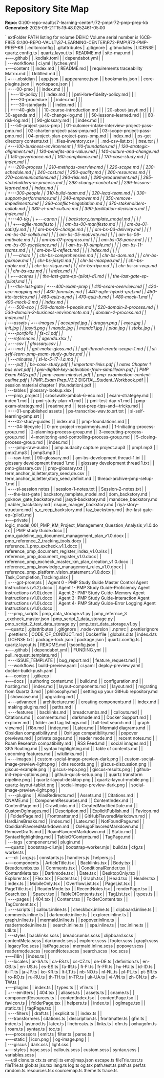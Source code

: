 # Repository Site Map

**Repo:** G:\00-repo-vault\s7-learning-center\r72-pmp\r72-pmp-prep-kb  
**Generated:** 2025-09-21T15:19:48.0252461-05:00

`	extFolder PATH listing for volume DEIHC
Volume serial number is 16CB-F8E5
G:\00-REPO-VAULT\S7-LEARNING-CENTER\R72-PMP\R72-PMP-PREP-KB
|   .editorconfig
|   .gitattributes
|   .gitignore
|   .gitmodules
|   LICENSE
|   quartz.config.ts
|   quartz.layout.ts
|   README.md
|   site-map.md
|   
+---.github
|   |   .kodiak.toml
|   |   dependabot.yml
|   |   
|   \---workflows
|           ci.yml
|           lychee.yml
|           
+---content
|   |   index.md
|   |   README.md
|   |   requirements traceability Matrix.md
|   |   Untitled.md
|   |   
|   +---.obsidian
|   |       app.json
|   |       appearance.json
|   |       bookmarks.json
|   |       core-plugins.json
|   |       workspace.json
|   |       
|   +---00-pmo
|   |   |   index.md
|   |   |   
|   |   +---10-policy
|   |   |       index.md
|   |   |       pmi-lore-fidelity-policy.md
|   |   |       
|   |   +---20-procedure
|   |   |       index.md
|   |   |       
|   |   +---30-standards
|   |   |       index.md
|   |   |       
|   |   +---40-gids
|   |   |       10-course-introduction.md
|   |   |       20-about-jasyti.md
|   |   |       30-agenda.md
|   |   |       40-change-log.md
|   |   |       50-lessons-learned.md
|   |   |       60-risk-log.md
|   |   |       90-glossary.md
|   |   |       index.md
|   |   |       
|   |   \---50-project-pass-pmp
|   |           01-cutomer-intake-interview-project-pass-pmp.md
|   |           02-charter-project-pass-pmp.md
|   |           03-scope-project-pass-pmp.md
|   |           04-project-plan-project-pass-pmp.md
|   |           index.md
|   |           ps-get directory contents.txt
|   |           _files-inventory.csv
|   |           _md-csv-list.txt
|   |           _tree.txt
|   |           
|   +---100-business-environment
|   |       110-foundation.md
|   |       120-strategic-alignment.md
|   |       130-benefits-and-value.md
|   |       140-culture-and-change.md
|   |       150-governance.md
|   |       160-compliance.md
|   |       170-case-study.md
|   |       index.md
|   |       
|   +---200-process
|   |       210-methods-overview.md
|   |       220-scope.md
|   |       230-schedule.md
|   |       240-cost.md
|   |       250-quality.md
|   |       260-resources.md
|   |       270-communications.md
|   |       280-risk.md
|   |       290-procurement.md
|   |       295-stakeholders-in-process.md
|   |       298-change-control.md
|   |       299-lessons-learned.md
|   |       index.md
|   |       
|   +---300-people
|   |       310-build-team.md
|   |       320-lead-team.md
|   |       330-support-performance.md
|   |       340-empower.md
|   |       350-remove-impediments.md
|   |       360-conflict-negotiation.md
|   |       370-stakeholders-collab.md
|   |       380-ei-and-culture.md
|   |       390-facilitation-decisions.md
|   |       index.md
|   |       
|   +---40-tlg
|   |   +---canon
|   |   |   |   backstory_template_model.md
|   |   |   |   
|   |   |   +---agile-manifesto
|   |   |   |       am-bs-00-manifesto.md
|   |   |   |       am-bs-01-satisfy.md
|   |   |   |       am-bs-02-change.md
|   |   |   |       am-bs-03-delivery.md
|   |   |   |       am-bs-04-collab.md
|   |   |   |       am-bs-05-motivate.md
|   |   |   |       am-bs-06-motivate.md
|   |   |   |       am-bs-07-progress.md
|   |   |   |       am-bs-08-pace.md
|   |   |   |       am-bs-09-excellence.md
|   |   |   |       am-bs-10-simple.md
|   |   |   |       am-bs-11-teams.md
|   |   |   |       am-bs-12-reflect.md
|   |   |   |       index.md
|   |   |   |       
|   |   |   \---chars
|   |   |           chr-bs-comprehensive.md
|   |   |           chr-bs-dom.md
|   |   |           chr-bs-goknow.md
|   |   |           chr-bs-jasyti.md
|   |   |           chr-bs-macpea.md
|   |   |           chr-bs-nabler.md
|   |   |           chr-bs-risque.md
|   |   |           chr-bs-riya.md
|   |   |           chr-bs-sc-reep.md
|   |   |           chr-bs-taz.md
|   |   |           index.md
|   |   |           
|   |   +---scenes
|   |   |       the-last-gate-ep-(pilot)-d1.md
|   |   |       the-last-gate-ep-(pilot).md
|   |   |       
|   |   \---the-last-gate
|   +---400-exam-prep
|   |       410-exam-overview.md
|   |       420-eco-mapping.md
|   |       430-formulas.md
|   |       440-agile-hybrid-qref.md
|   |       450-itto-tactics.md
|   |       460-quiz-a.md
|   |       470-quiz-b.md
|   |       480-mock-1.md
|   |       490-mock-2.md
|   |       index.md
|   |       
|   +---500-eco
|   |       510-domain-1-people.md
|   |       520-domain-2-process.md
|   |       530-domain-3-business-environmetn.md
|   |       domain-2-process.md
|   |       index.md
|   |       
|   \---assets
|       +---images
|       |       accepted.jpg
|       |       dragon.png
|       |       exec.jpg
|       |       init.jpg
|       |       jasyti.png
|       |       mandc.jpg
|       |       mandc1.jpg
|       |       plan.jpg
|       |       stake.jpg
|       |       
|       +---portfolio
|       |       fs-c1.pdf
|       |       
|       \---references
|           |   agenda.xlsx
|           |   
|           +---csv
|           |       glossary.csv
|           |       
|           +---md
|           |   |   gpt-make-gloss.md
|           |   |   gpt-thread-create-scope-1.md
|           |   |   sl-self-learn-pmp-exam-study-guide.md
|           |   |   
|           |   \---minutes
|           |           sl-lc-5-17-1.a.md
|           |           
|           +---pdf
|           |       be-case-study.pdf
|           |       important-links.pdf
|           |       notes Chapter 1 bus envt.pdf
|           |       pmi-digital-key-activation-from-simplilearn.pdf
|           |       PMP Exam FAQs.pdf
|           |       pmp-exam-mindset.pdf
|           |       pmp-examination-content-outline.pdf
|           |       PMP_Exam Prep_V3.2_ DIGITAL_Student_Workbook.pdf
|           |       session material chapter 1 (foundation).pdf
|           |       
|           \---tables
|                   glossary-lookup.xlsx
|                   
+---pmp_project
|   |   crosswalk-pmbok-6-eco.md
|   |   exam-strategey.md
|   |   index 1.md
|   |   j-pmi-study-plan-v1.md
|   |   j-pmi-test-day-v1.md
|   |   pmp-exam-strategy.md
|   |   readme.md
|   |   test-prep-tips-and--tricks.md
|   |   
|   +---01-unpublished assets
|   |       ps-transcribe-wav.to.srt.txt
|   |       sl-self-learning-pmp.srt
|   |       
|   +---02-study-guides
|   |       index.md
|   |       pmp-foundations.md
|   |       
|   +---04-lifecycle
|   |       0-pre-project-requirments.md
|   |       1-Initiating-process-group.md
|   |       2-planning-process-group.md
|   |       3-executing-process-group.md
|   |       4-monitoring-and-controlling-process-group.md
|   |       5-closing-process-group.md
|   |       index.md
|   |       
|   +---pmp-raw-audio
|   |       pmp audacity capture project.aup3
|   |       pmp1.mp3
|   |       pmp2.mp3
|   |       pmp3.mp3
|   |       
|   \---raw-text
|       |   90-glossary.md
|       |   am-bs-development thread-1.ini
|       |   glossary development thread 1.md
|       |   glossary development thread 1.txt
|       |   pmp-glossary.csv
|       |   pmp-glossary.txt
|       |   term,anchor_id,letter,story_seed,de.csv
|       |   term,anchor_id,letter,story_seed,definit.md
|       |   thread-archive-pmp-setup-1.md
|       |   
|       +---sl-session notes
|       |       session-1-notes.txt
|       |       Session-2-notes.txt
|       |       
|       \---the-last-gate
|               backstory_template_model.md
|               dom_backstory.md
|               goknow_gate_backstory.md
|               jasyti-backstory.md
|               mandcee_backstory.md
|               nabler_backstory.md
|               risque_manger_backstory.md
|               riya-story-structure.md
|               s_c_reep_backstory.md
|               taz_backstory.md
|               the-last-gate-ep-(pilot).md
|               
+---private
|   |   logic_model_001_PMP_KM_Project_Management_Question_Analysis_v1.0.docx
|   |   PMP study Guide.docx
|   |   pmp_guideline_pg_document_management_plan_v1.0.docx
|   |   pmp_reference_2_tracking_tools.docx
|   |   reference_1_pmp_excheck_v1.1.docx
|   |   reference_pmp_document_register_index_v1.0.xlsx
|   |   reference_pmp_document_register_v1.0.docx
|   |   reference_pmp_excheck_master_km_plan_creation_v1.0.docx
|   |   reference_pmp_knowledge_management_rules_v1.0.docx
|   |   reference_pmp_platform_vision_statement_v1.0.docx
|   |   Task_Completion_Tracking.xlsx
|   |   
|   +---gpt-prompts
|   |       Agent 0 - PMP Study Guide Master Control Agent Instructions (v1.2).docx
|   |       Agent 1- PMP Study Guide-Proficiency Agent Instructions (v1.0).docx
|   |       Agent 2- PMP Study Guide-Memory Agent Instructions (v1.0).docx
|   |       Agent 3- PMP Study Guide-Interaction Agent Instructions (v1.0).docx
|   |       Agent 4- PMP Study Guide-Error Logging Agent Instructions (v1.0).docx
|   |       
|   \---pmp_scripts
|           pmp_data_storage.v1.py
|           pmp_refernce_3 _excheck_master.json
|           pmp_script_1_data_storage.py
|           pmp_script_2_test_data_storage.py
|           pmp_test_data_storage.v1.py
|           
\---quartz
    |   .gitattributes
    |   .gitignore
    |   .node-version
    |   .npmrc
    |   .prettierignore
    |   .prettierrc
    |   CODE_OF_CONDUCT.md
    |   Dockerfile
    |   globals.d.ts
    |   index.d.ts
    |   LICENSE.txt
    |   package-lock.json
    |   package.json
    |   quartz.config.ts
    |   quartz.layout.ts
    |   README.md
    |   tsconfig.json
    |   
    +---.github
    |   |   dependabot.yml
    |   |   FUNDING.yml
    |   |   pull_request_template.md
    |   |   
    |   +---ISSUE_TEMPLATE
    |   |       bug_report.md
    |   |       feature_request.md
    |   |       
    |   \---workflows
    |           build-preview.yaml
    |           ci.yaml
    |           deploy-preview.yaml
    |           docker-build-push.yaml
    |           
    +---content
    |       .gitkeep
    |       
    +---docs
    |   |   authoring content.md
    |   |   build.md
    |   |   configuration.md
    |   |   hosting.md
    |   |   index.md
    |   |   layout-components.md
    |   |   layout.md
    |   |   migrating from Quartz 3.md
    |   |   philosophy.md
    |   |   setting up your GitHub repository.md
    |   |   showcase.md
    |   |   upgrading.md
    |   |   
    |   +---advanced
    |   |       architecture.md
    |   |       creating components.md
    |   |       index.md
    |   |       making plugins.md
    |   |       paths.md
    |   |       
    |   +---features
    |   |       backlinks.md
    |   |       breadcrumbs.md
    |   |       callouts.md
    |   |       Citations.md
    |   |       comments.md
    |   |       darkmode.md
    |   |       Docker Support.md
    |   |       explorer.md
    |   |       folder and tag listings.md
    |   |       full-text search.md
    |   |       graph view.md
    |   |       i18n.md
    |   |       index.md
    |   |       Latex.md
    |   |       Mermaid diagrams.md
    |   |       Obsidian compatibility.md
    |   |       OxHugo compatibility.md
    |   |       popover previews.md
    |   |       private pages.md
    |   |       reader mode.md
    |   |       recent notes.md
    |   |       Roam Research compatibility.md
    |   |       RSS Feed.md
    |   |       social images.md
    |   |       SPA Routing.md
    |   |       syntax highlighting.md
    |   |       table of contents.md
    |   |       upcoming features.md
    |   |       wikilinks.md
    |   |       
    |   +---images
    |   |       custom-social-image-preview-dark.png
    |   |       custom-social-image-preview-light.png
    |   |       dns records.png
    |   |       giscus-discussion.png
    |   |       giscus-example.png
    |   |       giscus-repo.png
    |   |       giscus-results.png
    |   |       github-init-repo-options.png
    |   |       github-quick-setup.png
    |   |       quartz transform pipeline.png
    |   |       quartz-layout-desktop.png
    |   |       quartz-layout-mobile.png
    |   |       quartz-layout-tablet.png
    |   |       social-image-preview-dark.png
    |   |       social-image-preview-light.png
    |   |       
    |   +---plugins
    |   |       AliasRedirects.md
    |   |       Assets.md
    |   |       Citations.md
    |   |       CNAME.md
    |   |       ComponentResources.md
    |   |       ContentIndex.md
    |   |       ContentPage.md
    |   |       CrawlLinks.md
    |   |       CreatedModifiedDate.md
    |   |       CustomOgImages.md
    |   |       Description.md
    |   |       ExplicitPublish.md
    |   |       Favicon.md
    |   |       FolderPage.md
    |   |       Frontmatter.md
    |   |       GitHubFlavoredMarkdown.md
    |   |       HardLineBreaks.md
    |   |       index.md
    |   |       Latex.md
    |   |       NotFoundPage.md
    |   |       ObsidianFlavoredMarkdown.md
    |   |       OxHugoFlavoredMarkdown.md
    |   |       RemoveDrafts.md
    |   |       RoamFlavoredMarkdown.md
    |   |       Static.md
    |   |       SyntaxHighlighting.md
    |   |       TableOfContents.md
    |   |       TagPage.md
    |   |       
    |   \---tags
    |           component.md
    |           plugin.md
    |           
    \---quartz
        |   bootstrap-cli.mjs
        |   bootstrap-worker.mjs
        |   build.ts
        |   cfg.ts
        |   worker.ts
        |   
        +---cli
        |       args.js
        |       constants.js
        |       handlers.js
        |       helpers.js
        |       
        +---components
        |   |   ArticleTitle.tsx
        |   |   Backlinks.tsx
        |   |   Body.tsx
        |   |   Breadcrumbs.tsx
        |   |   Comments.tsx
        |   |   ConditionalRender.tsx
        |   |   ContentMeta.tsx
        |   |   Darkmode.tsx
        |   |   Date.tsx
        |   |   DesktopOnly.tsx
        |   |   Explorer.tsx
        |   |   Flex.tsx
        |   |   Footer.tsx
        |   |   Graph.tsx
        |   |   Head.tsx
        |   |   Header.tsx
        |   |   index.ts
        |   |   MobileOnly.tsx
        |   |   OverflowList.tsx
        |   |   PageList.tsx
        |   |   PageTitle.tsx
        |   |   ReaderMode.tsx
        |   |   RecentNotes.tsx
        |   |   renderPage.tsx
        |   |   Search.tsx
        |   |   Spacer.tsx
        |   |   TableOfContents.tsx
        |   |   TagList.tsx
        |   |   types.ts
        |   |   
        |   +---pages
        |   |       404.tsx
        |   |       Content.tsx
        |   |       FolderContent.tsx
        |   |       TagContent.tsx
        |   |       
        |   +---scripts
        |   |       callout.inline.ts
        |   |       checkbox.inline.ts
        |   |       clipboard.inline.ts
        |   |       comments.inline.ts
        |   |       darkmode.inline.ts
        |   |       explorer.inline.ts
        |   |       graph.inline.ts
        |   |       mermaid.inline.ts
        |   |       popover.inline.ts
        |   |       readermode.inline.ts
        |   |       search.inline.ts
        |   |       spa.inline.ts
        |   |       toc.inline.ts
        |   |       util.ts
        |   |       
        |   \---styles
        |           backlinks.scss
        |           breadcrumbs.scss
        |           clipboard.scss
        |           contentMeta.scss
        |           darkmode.scss
        |           explorer.scss
        |           footer.scss
        |           graph.scss
        |           legacyToc.scss
        |           listPage.scss
        |           mermaid.inline.scss
        |           popover.scss
        |           readermode.scss
        |           recentNotes.scss
        |           search.scss
        |           toc.scss
        |           
        +---i18n
        |   |   index.ts
        |   |   
        |   \---locales
        |           ar-SA.ts
        |           ca-ES.ts
        |           cs-CZ.ts
        |           de-DE.ts
        |           definition.ts
        |           en-GB.ts
        |           en-US.ts
        |           es-ES.ts
        |           fa-IR.ts
        |           fi-FI.ts
        |           fr-FR.ts
        |           hu-HU.ts
        |           id-ID.ts
        |           it-IT.ts
        |           ja-JP.ts
        |           ko-KR.ts
        |           lt-LT.ts
        |           nb-NO.ts
        |           nl-NL.ts
        |           pl-PL.ts
        |           pt-BR.ts
        |           ro-RO.ts
        |           ru-RU.ts
        |           th-TH.ts
        |           tr-TR.ts
        |           uk-UA.ts
        |           vi-VN.ts
        |           zh-CN.ts
        |           zh-TW.ts
        |           
        +---plugins
        |   |   index.ts
        |   |   types.ts
        |   |   vfile.ts
        |   |   
        |   +---emitters
        |   |       404.tsx
        |   |       aliases.ts
        |   |       assets.ts
        |   |       cname.ts
        |   |       componentResources.ts
        |   |       contentIndex.tsx
        |   |       contentPage.tsx
        |   |       favicon.ts
        |   |       folderPage.tsx
        |   |       helpers.ts
        |   |       index.ts
        |   |       ogImage.tsx
        |   |       static.ts
        |   |       tagPage.tsx
        |   |       
        |   +---filters
        |   |       draft.ts
        |   |       explicit.ts
        |   |       index.ts
        |   |       
        |   \---transformers
        |           citations.ts
        |           description.ts
        |           frontmatter.ts
        |           gfm.ts
        |           index.ts
        |           lastmod.ts
        |           latex.ts
        |           linebreaks.ts
        |           links.ts
        |           ofm.ts
        |           oxhugofm.ts
        |           roam.ts
        |           syntax.ts
        |           toc.ts
        |           
        +---processors
        |       emit.ts
        |       filter.ts
        |       parse.ts
        |       
        +---static
        |   |   icon.png
        |   |   og-image.png
        |   |   
        |   \---giscus
        |           dark.css
        |           light.css
        |           
        +---styles
        |       base.scss
        |       callouts.scss
        |       custom.scss
        |       syntax.scss
        |       variables.scss
        |       
        \---util
                clone.ts
                ctx.ts
                emoji.ts
                emojimap.json
                escape.ts
                fileTrie.test.ts
                fileTrie.ts
                glob.ts
                jsx.tsx
                lang.ts
                log.ts
                og.tsx
                path.test.ts
                path.ts
                perf.ts
                random.ts
                resources.tsx
                sourcemap.ts
                theme.ts
                trace.ts
                
